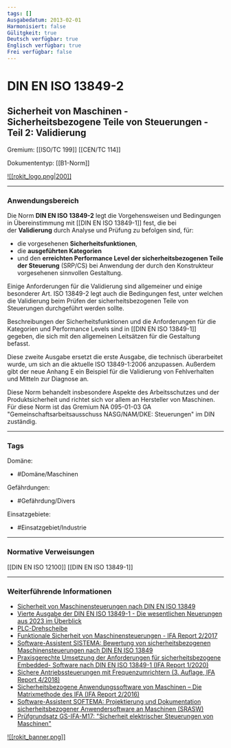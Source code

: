 ```yaml
---
tags: []
Ausgabedatum: 2013-02-01
Harmonisiert: false
Gülitgkeit: true
Deutsch verfügbar: true
Englisch verfügbar: true
Frei verfügbar: false
---
```


# DIN EN ISO 13849-2
## Sicherheit von Maschinen - Sicherheitsbezogene Teile von Steuerungen - Teil 2: Validierung

Gremium: [[ISO/TC 199]] [[CEN/TC 114]]

Dokumententyp: [[B1-Norm]]

[![[rokit_logo.png|200]]](https://public-robots.de/)

***
### Anwendungsbereich

Die Norm **DIN EN ISO 13849-2** legt die Vorgehensweisen und Bedingungen in Übereinstimmung mit [[DIN EN ISO 13849-1]] fest, die bei der **Validierung** durch Analyse und Prüfung zu befolgen sind, für:

- die vorgesehenen **Sicherheitsfunktionen**,
- die **ausgeführten Kategorien**
- und den **erreichten Performance Level der sicherheitsbezogenen Teile der Steuerung** (SRP/CS) bei Anwendung der durch den Konstrukteur vorgesehenen sinnvollen Gestaltung.

Einige Anforderungen für die Validierung sind allgemeiner und einige besonderer Art. ISO 13849-2 legt auch die Bedingungen fest, unter welchen die Validierung beim Prüfen der sicherheitsbezogenen Teile von Steuerungen durchgeführt werden sollte.

Beschreibungen der Sicherheitsfunktionen und die Anforderungen für die Kategorien und Performance Levels sind in [[DIN EN ISO 13849-1]] gegeben, die sich mit den allgemeinen Leitsätzen für die Gestaltung befasst.

Diese zweite Ausgabe ersetzt die erste Ausgabe, die technisch überarbeitet wurde, um sich an die aktuelle ISO 13849-1:2006 anzupassen. Außerdem gibt der neue Anhang E ein Beispiel für die Validierung von Fehlverhalten und Mitteln zur Diagnose an.

Diese Norm behandelt insbesondere Aspekte des Arbeitsschutzes und der Produktsicherheit und richtet sich vor allem an Hersteller von Maschinen.  
Für diese Norm ist das Gremium NA 095-01-03 GA "Gemeinschaftsarbeitsausschuss NASG/NAM/DKE: Steuerungen" im DIN zuständig.

***
### Tags

Domäne:
- #Domäne/Maschinen 

Gefährdungen:
- #Gefährdung/Divers 

Einsatzgebiete:
- #Einsatzgebiet/Industrie 

***
### Normative Verweisungen

[[DIN EN ISO 12100]]
[[DIN EN ISO 13849-1]]


***
### Weiterführende Informationen

- [Sicherheit von Maschinensteuerungen nach DIN EN ISO 13849](https://www.dguv.de/ifa/praxishilfen/praxishilfen-maschinenschutz/sicherheit-von-maschinensteuerungen/index.jsp)
- [Vierte Ausgabe der DIN EN ISO 13849-1 - Die wesentlichen Neuerungen aus 2023 im Überblick](https://publikationen.dguv.de/forschung/ifa/allgemeine-informationen/4755/vierte-ausgabe-der-din-en-iso-13849-1-die-wesentlichen-neuerungen-aus-2023-im-ueberblick)
- [PLC-Drehscheibe](https://www.dguv.de/ifa/praxishilfen/praxishilfen-maschinenschutz/performance-level-calculator/index.jsp)
- [Funktionale Sicherheit von Maschinensteuerungen - IFA Report 2/2017](https://www.dguv.de/ifa/publikationen/reports-download/reports-2017/ifa-report-2-2017/index.jsp)
- [Software-Assistent SISTEMA: Bewertung von sicherheitsbezogenen Maschinensteuerungen nach DIN EN ISO 13849](https://www.dguv.de/ifa/praxishilfen/praxishilfen-maschinenschutz/software-sistema/index.jsp)
- [Praxisgerechte Umsetzung der Anforderungen für sicherheitsbezogene Embedded- Software nach DIN EN ISO 13849-1 (IFA Report 1/2020)](https://www.dguv.de/ifa/publikationen/reports-download/reports-2020/ifa-report-1-2020/index.jsp)
- [Sichere Antriebssteuerungen mit Frequenzumrichtern (3. Auflage, IFA Report 4/2018)](https://www.dguv.de/ifa/publikationen/reports-download/reports-2018/ifa-report-4-2018/index.jsp)
- [Sicherheitsbezogene Anwendungssoftware von Maschinen – Die Matrixmethode des IFA (IFA Report 2/2016)](https://www.dguv.de/ifa/publikationen/reports-download/reports-2016/ifa-report-2-2016/index.jsp)
- [Software-Assistent SOFTEMA: Projektierung und Dokumentation sicherheitsbezogener Anwendersoftware an Maschinen (SRASW)](https://www.dguv.de/ifa/praxishilfen/praxishilfen-maschinenschutz/software-softema/index.jsp)
- [Prüfgrundsatz GS-IFA-M17: "Sicherheit elektrischer Steuerungen von Maschinen"](https://www.dguv.de/dguv-test/prod-pruef-zert/pruefgrundsaetze-erfahrung/pruefgrundsaetze/ifa/index.jsp)

[![[rokit_banner.png]]](https://public-robots.de/)
